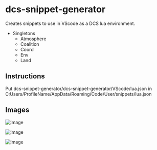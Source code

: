 # dcs-snippet-generator
Creates snippets to use in VScode as a DCS lua environment. 

- Singletons
  - Atmosphere
  - Coalition
  - Coord
  - Env
  - Land

## Instructions
Put dcs-snippet-generator/dcs-snippet-generator/VScode/lua.json in C:Users/ProfileName/AppData/Roaming/Code/User/snippets/lua.json


  
## Images
  ![image](https://user-images.githubusercontent.com/15984377/152653461-05af9ad0-12fa-4af3-b0cc-96787f29afb5.png)

  ![image](https://user-images.githubusercontent.com/15984377/152653539-0b6d0b2a-2eb6-4f10-b0ed-32a1d53aeb76.png)
  
![image](https://user-images.githubusercontent.com/15984377/152653548-12a10fa4-1fec-4274-809f-8268a1a05a40.png)
